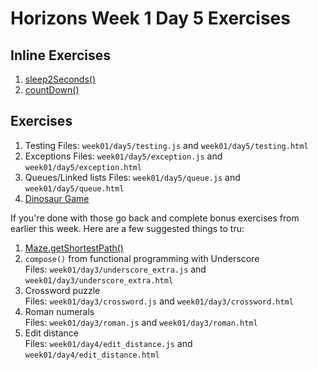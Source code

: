 # Horizons Week 1 Day 5 Exercises

## Inline Exercises

1. [sleep2Seconds()](http://codepen.io/moose-horizons/pen/EZyaKr?editors=0010)
1. [countDown()](http://codepen.io/moose-horizons/pen/PWGozL?editors=0010)

## Exercises

1. Testing
   Files: `week01/day5/testing.js` and `week01/day5/testing.html`
1. Exceptions
   Files: `week01/day5/exception.js` and `week01/day5/exception.html`
1. Queues/Linked lists
   Files: `week01/day5/queue.js` and `week01/day5/queue.html`
1. [Dinosaur Game](dinosaur.md)

If you're done with those go back and complete bonus exercises from earlier
this week.  Here are a few suggested things to tru:

1. [Maze.getShortestPath()](../day4/maze_bonus.md)
1. `compose()` from functional programming with Underscore<br>
   Files: `week01/day3/underscore_extra.js` and `week01/day3/underscore_extra.html`
1. Crossword puzzle <br>
   Files: `week01/day3/crossword.js` and `week01/day3/crossword.html`
1. Roman numerals <br>
   Files: `week01/day3/roman.js` and `week01/day3/roman.html`
1. Edit distance <br>
   Files: `week01/day4/edit_distance.js` and `week01/day4/edit_distance.html`
